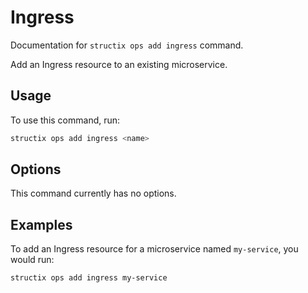 # Ingress

Documentation for `structix ops add ingress` command.

Add an Ingress resource to an existing microservice.

## Usage

To use this command, run:

```bash
structix ops add ingress <name>
```

## Options

This command currently has no options.

## Examples

To add an Ingress resource for a microservice named `my-service`, you would run:

```bash
structix ops add ingress my-service
```